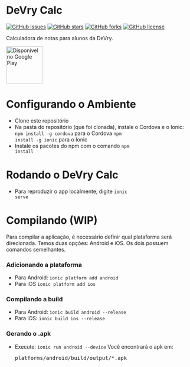 # DeVry Calc

[![GitHub issues](https://img.shields.io/github/issues/RodolfoSilva/DeVryCalc.svg)](https://github.com/RodolfoSilva/DeVryCalc/issues)
[![GitHub stars](https://img.shields.io/github/stars/RodolfoSilva/DeVryCalc.svg)](https://github.com/RodolfoSilva/DeVryCalc/stargazers)
[![GitHub forks](https://img.shields.io/github/forks/RodolfoSilva/DeVryCalc.svg)](https://github.com/RodolfoSilva/DeVryCalc/network)
[![GitHub license](https://img.shields.io/badge/license-MIT-blue.svg)](https://raw.githubusercontent.com/RodolfoSilva/DeVryCalc/master/LICENSE)

Calculadora de notas para alunos da DeVry.

[<img src="https://play.google.com/intl/en_us/badges/images/generic/pt-br_badge_web_generic.png" alt="Disponível no Google Play" height="100">](https://play.google.com/store/apps/details?id=com.rodolfosilva.devrycalc) 

# Configurando o Ambiente

* Clone este repositório
* Na pasta do repositório (que foi clonada), instale o Cordova e o Ionic:
  <code>npm install -g cordova</code> para o Cordova
  <code>npm install -g ionic</code> para o Ionic
* Instale os pacotes do npm com o comando <code>npm install</code> 

# Rodando o DeVry Calc

* Para reproduzir o app localmente, digite <code>ionic serve</code>

# Compilando (WIP)
Para compilar a aplicação, é necessário definir qual plataforma será  direcionada. Temos duas opções: Android e iOS. Os dois possuem comandos semelhantes.

### Adicionando a plataforma
* Para Android: <code>ionic platform add android</code>
* Para iOS <code>ionic platform add ios</code>

### Compilando a build
* Para Android: <code>ionic build android --release</code>
* Para iOS: <code>ionic build ios --release</code>

### Gerando o .apk 
* Execute: <code>ionic run android --device</code>
Você encontrará o apk em: <pre>platforms/android/build/output/*.apk</pre>

